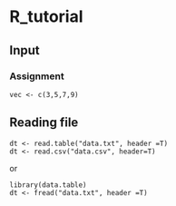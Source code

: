 #  R_tutorial
## Input
### Assignment
```
vec <- c(3,5,7,9)
```

## Reading file
```
dt <- read.table("data.txt", header =T)
dt <- read.csv("data.csv", header=T)
```

or

```
library(data.table)
dt <- fread("data.txt", header =T)
```
